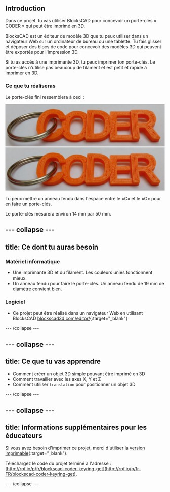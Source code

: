 ## Introduction

Dans ce projet, tu vas utiliser BlocksCAD pour concevoir un porte-clés « CODER » qui peut être imprimé en 3D.

BlocksCAD est un éditeur de modèle 3D que tu peux utiliser dans un navigateur Web sur un ordinateur de bureau ou une tablette. Tu fais glisser et déposer des blocs de code pour concevoir des modèles 3D qui peuvent être exportés pour l'impression 3D.

Si tu as accès à une imprimante 3D, tu peux imprimer ton porte-clés. Le porte-clés n'utilise pas beaucoup de filament et est petit et rapide à imprimer en 3D.

### Ce que tu réaliseras

Le porte-clés fini ressemblera à ceci :

![capture d'écran](images/coder-keyring.png) ![capture d'écran](images/coder-keyring.png)

Tu peux mettre un anneau fendu dans l'espace entre le «C» et le «O» pour en faire un porte-clés.

Le porte-clés mesurera environ 14 mm par 50 mm.

--- collapse ---
---
title: Ce dont tu auras besoin
---

### Matériel informatique

+ Une imprimante 3D et du filament. Les couleurs unies fonctionnent mieux.
+ Un anneau fendu pour faire le porte-clés. Un anneau fendu de 19 mm de diamètre convient bien.

### Logiciel

+ Ce projet peut être réalisé dans un navigateur Web en utilisant BlocksCAD [blockscad3d.com/editor/](https://www.blockscad3d.com/editor){:target="_blank"}

--- /collapse ---

--- collapse ---
---
title: Ce que tu vas apprendre
---

+ Comment créer un objet 3D simple pouvant être imprimé en 3D
+ Comment travailler avec les axes X, Y et Z
+ Comment utiliser `translation` pour positionner un objet 3D

--- /collapse ---

--- collapse ---
---
title: Informations supplémentaires pour les éducateurs
---

Si vous avez besoin d'imprimer ce projet, merci d'utiliser la [version imprimable](https://projects.raspberrypi.org/fr-FR/projects/blockscad-coder-keyring/print){:target="_blank"}.

Téléchargez le code du projet terminé à l'adresse : [http://rpf.io/p/fr/blockscad-coder-keyring-get](http://rpf.io/p/fr-FR/blockscad-coder-keyring-get).

--- /collapse ---
